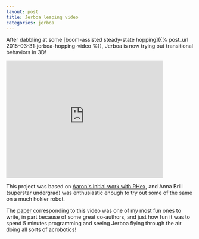 ```yaml
---
layout: post
title: Jerboa leaping video
categories: jerboa
---
```


After dabbling at some [boom-assisted steady-state hopping]({% post_url 2015-03-31-jerboa-hopping-video %}), Jerboa is now trying out transitional behaviors in 3D!

<iframe width="420" height="315" src="https://www.youtube.com/embed/0p-ye6bSqbc" frameborder="0" allowfullscreen></iframe>

This project was based on [Aaron's initial work with RHex](http://kodlab.seas.upenn.edu/Aaron/ICRA2013), and Anna Brill (superstar undergrad) was enthusiastic enough to try out some of the same on a much hokier robot. 

The [paper](http://kodlab.seas.upenn.edu/Avik/IROS15) corresponding to this video was one of my most fun ones to write, in part because of some great co-authors, and just how fun it was to spend 5 minutes programming and seeing Jerboa flying through the air doing all sorts of acrobotics!
